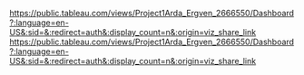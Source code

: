 https://public.tableau.com/views/Project1Arda_Ergven_2666550/Dashboard?:language=en-US&:sid=&:redirect=auth&:display_count=n&:origin=viz_share_link
https://public.tableau.com/views/Project1Arda_Ergven_2666550/Dashboard?:language=en-US&:sid=&:redirect=auth&:display_count=n&:origin=viz_share_link
